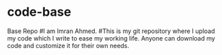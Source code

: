 # code-base
Base Repo
#I am Imran Ahmed.
#This is my git repository where I upload my code which I write to ease my working life. Anyone can download my code and customize it for their own needs.

